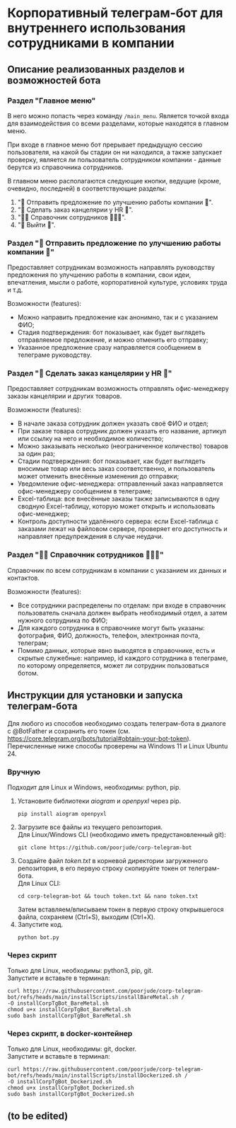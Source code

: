 # Корпоративный телеграм-бот для внутреннего использования сотрудниками в компании

## Описание реализованных разделов и возможностей бота

### Раздел "Главное меню"
В него можно попасть через команду `/main_menu`. Является точкой входа для взаимодействия со всеми разделами, которые находятся в главном меню. 

При входе в главное меню бот прерывает предыдущую сессию пользователя, на какой бы стадии он ни находился, а также запускает проверку, является ли пользователь сотрудником компании - данные берутся из справочника сотрудников.

В главном меню располагаются следующие кнопки, ведущие (кроме, очевидно, последней) в соответствующие разделы:
1. "📩 Отправить предложение по улучшению работы компании 📩".
2. "📝 Сделать заказ канцелярии у HR 📝".
3. "👨🏻 Справочник сотрудников 👩🏼‍🦱".
4. "🚪 Выйти 🚪".

### Раздел "📩 Отправить предложение по улучшению работы компании 📩"
Предоставляет сотрудникам возможность направлять руководству предложения по улучшению работы в компании, свои идеи, впечатления, мысли о работе, корпоративной культуре, условиях труда и т.д.

Возможности (features):
- Можно направить предложение как анонимно, так и с указанием ФИО;
- Стадия подтверждения: бот показывает, как будет выглядеть отправляемое предложение, и можно отменить его отправку;
- Указанное предложение сразу направляется сообщением в телеграме руководству.

### Раздел "📝 Сделать заказ канцелярии у HR 📝"
Предоставляет сотрудникам возможность отправлять офис-менеджеру заказы канцелярии и других товаров.

Возможности (features):
- В начале заказа сотрудник должен указать своё ФИО и отдел;
- При заказе товара сотрудник должен указать его название, артикул или ссылку на него и необходимое количество;
- Можно заказывать несколько (неограниченное количество) товаров за один раз;
- Стадии подтверждения: бот показывает, как будет выглядеть вносимые товар или весь заказ соответственно, и пользователь может отменить внесённые изменения до отправки;
- Уведомление офис-менеджера: отправленный заказ направляется офис-менеджеру сообщением в телеграме;
- Excel-таблица: все внесённые заказы также записываются в одну сводную Excel-таблицу, которую может открыть и использовать офис-менеджер;
- Контроль доступности удалённого сервера: если Excel-таблица с заказами лежат на файловом сервере, проверяет его доступность и направляет предупреждения в случае неудачи.

### Раздел "👨🏻 Справочник сотрудников 👩🏼‍🦱"
Справочник по всем сотрудникам в компании с указанием их данных и контактов.

Возможности (features):
- Все сотрудники распределены по отделам: при входе в справочник пользователь сначала должен выбрать необходимый отдел, а затем нужного сотрудника по ФИО;
- Для каждого сотрудника в справочнике могут быть указаны: фотография, ФИО, должность, телефон, электронная почта, телеграм;
- Помимо данных, которые явно выводятся в справочнике, есть и скрытые служебные: например, id каждого сотрудника в телеграме, по которому определяется, может ли сотрудник пользоваться ботом.

## Инструкции для установки и запуска телеграм-бота

Для любого из способов необходимо создать телеграм-бота в диалоге с @BotFather и сохранить его токен (см. https://core.telegram.org/bots/tutorial#obtain-your-bot-token). \
Перечисленные ниже способы проверены на Windows 11 и Linux Ubuntu 24.

### Вручную

Подходит для Linux и Windows, необходимы: python, pip.

1. Установите библиотеки *aiogram* и *openpyxl* через pip.
   ```
   pip install aiogram openpyxl
   ```
2. Загрузите все файлы из текущего репозитория.\
   Для Linux/Windows CLI (необходимо иметь предустановленный git):
   ```
   git clone https://github.com/poorjude/corp-telegram-bot
   ```
3. Создайте файл *token.txt* в корневой директории загруженного репозитория, в его первую строку скопируйте токен от телеграм-бота.\
   Для Linux CLI:
   ```
   cd corp-telegram-bot && touch token.txt && nano token.txt
   ```
   Затем вставляем/вписываем токен в первую строку открывшегося файла, сохраняем (Ctrl+S), выходим (Ctrl+X).
4. Запустите код.
   ```
   python bot.py
   ```

### Через скрипт

Только для Linux, необходимы: python3, pip, git.\
Запустите и вставьте в терминал:
```
curl https://raw.githubusercontent.com/poorjude/corp-telegram-bot/refs/heads/main/installScripts/installBareMetal.sh /
-O installCorpTgBot_BareMetal.sh
chmod u+x installCorpTgBot_BareMetal.sh
sudo bash installCorpTgBot_BareMetal.sh
```

### Через скрипт, в docker-контейнер
Только для Linux, необходимы: git, docker.\
Запустите и вставьте в терминал:
```
curl https://raw.githubusercontent.com/poorjude/corp-telegram-bot/refs/heads/main/installScripts/installDockerized.sh /
-O installCorpTgBot_Dockerized.sh
chmod u+x installCorpTgBot_Dockerized.sh
sudo bash installCorpTgBot_Dockerized.sh
```

## (to be edited)
